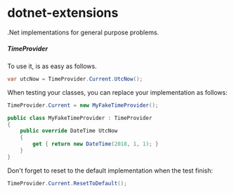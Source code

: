 # dotnet-extensions
.Net implementations for general purpose problems.

##### TimeProvider
To use it, is as easy as follows.
```c#
var utcNow = TimeProvider.Current.UtcNow();
```

When testing your classes, you can replace your implementation as follows:

```c#
TimeProvider.Current = new MyFakeTimeProvider();

public class MyFakeTimeProvider : TimeProvider
{
    public override DateTime UtcNow
    {
        get { return new DateTime(2018, 1, 1); }
    }
}
```

Don't forget to reset to the default implementation when the test finish:
```c#
TimeProvider.Current.ResetToDefault();
```

